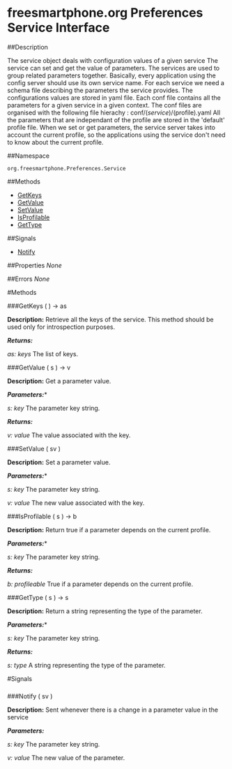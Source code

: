 
# freesmartphone.org Preferences Service Interface
            
##Description


The service object deals with configuration values of a given service   The service can set and get the value of parameters.   The services are used to group related parameters together.  Basically, every application using the config server should use its own service name.   For each service we need a schema file describing the parameters the service provides.   The configurations values are stored in yaml file.  Each conf file contains all the parameters for a given service in a given context.  The conf files are organised with the following file hierachy :  conf/$(service)/$(profile).yaml   All the parameters that are independant of the profile are stored in the 'default' profile file.   When we set or get parameters, the service server takes into account the current profile,  so the applications using the service don't need to know about the current profile.


##Namespace


```org.freesmartphone.Preferences.Service```


##Methods

* [GetKeys](#GetKeys)
* [GetValue](#GetValue)
* [SetValue](#SetValue)
* [IsProfilable](#IsProfilable)
* [GetType](#GetType)


##Signals

* [Notify](#Notify)


##Properties
*None*

##Errors
*None*

#Methods

###<a name="GetKeys">GetKeys</a> ( ) &rarr; as


**Description:** Retrieve all the keys of the service.   This method should be used only for introspection purposes. 

***Returns:***

<i>as: keys</i>
The list of keys. 



###<a name="GetValue">GetValue</a> ( s ) &rarr; v


**Description:** Get a parameter value. 

***Parameters:****

<i>s: key</i>
The parameter key string. 


***Returns:***

<i>v: value</i>
The value associated with the key. 



###<a name="SetValue">SetValue</a> ( sv )


**Description:** Set a parameter value. 

***Parameters:****

<i>s: key</i>
The parameter key string. 

<i>v: value</i>
The new value associated with the key. 



###<a name="IsProfilable">IsProfilable</a> ( s ) &rarr; b


**Description:** Return true if a parameter depends on the current profile. 

***Parameters:****

<i>s: key</i>
The parameter key string. 


***Returns:***

<i>b: profileable</i>
True if a parameter depends on the current profile. 



###<a name="GetType">GetType</a> ( s ) &rarr; s


**Description:** Return a string representing the type of the parameter. 

***Parameters:****

<i>s: key</i>
The parameter key string. 


***Returns:***

<i>s: type</i>
A string representing the type of the parameter. 



#Signals

###
###<a name="Notify">Notify</a> ( sv )

**Description:** Sent whenever there is a change in a parameter value in the service 

***Parameters:***

<i>s: key</i>
The parameter key string. 

<i>v: value</i>
The new value of the parameter. 




